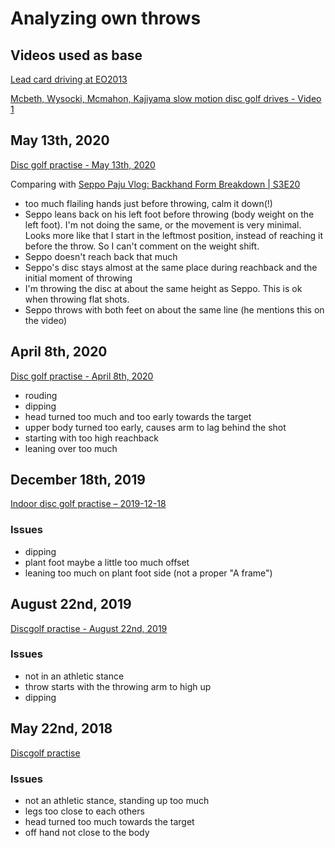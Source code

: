 # Analyzing own throws


## Videos used as base

[Lead card driving at EO2013](https://www.youtube.com/watch?v=GfjiaZ9DvXQ)

[Mcbeth, Wysocki, Mcmahon, Kajiyama slow motion disc golf drives - Video 1](https://www.youtube.com/watch?v=AwYvav4xCR8)


## May 13th, 2020

[Disc golf practise - May 13th, 2020](https://www.youtube.com/watch?v=uCKRI_pcbDw)

Comparing with [Seppo Paju Vlog: Backhand Form Breakdown | S3E20](https://www.youtube.com/watch?v=6uuwa6c3D9o)

- too much flailing hands just before throwing, calm it down(!)
- Seppo leans back on his left foot before throwing (body weight on the left foot). I'm not doing the same, or the movement is very minimal. Looks more like that I start in the leftmost position, instead of reaching it before the throw. So I can't comment on the weight shift.
- Seppo doesn't reach back that much
- Seppo's disc stays almost at the same place during reachback and the initial moment of throwing
- I'm throwing the disc at about the same height as Seppo. This is ok when throwing flat shots.
- Seppo throws with both feet on about the same line (he mentions this on the video)

## April 8th, 2020

[Disc golf practise - April 8th, 2020](https://youtu.be/7qjsUZChNms)

- rouding
- dipping
- head turned too much and too early towards the target
- upper body turned too early, causes arm to lag behind the shot
- starting with too high reachback
- leaning over too much


## December 18th, 2019

[Indoor disc golf practise – 2019-12-18](https://www.youtube.com/watch?v=MJ5HgA6eh1k)

### Issues

- dipping
- plant foot maybe a little too much offset
- leaning too much on plant foot side (not a proper "A frame")

## August 22nd, 2019

[Discgolf practise - August 22nd, 2019](https://www.youtube.com/watch?v=Mjiq0FzDd6o)

### Issues

- not in an athletic stance
- throw starts with the throwing arm to high up
- dipping

## May 22nd, 2018

[Discgolf practise](https://www.youtube.com/watch?v=27Y_hqAT2Ko)

### Issues

- not an athletic stance, standing up too much
- legs too close to each others
- head turned too much towards the target
- off hand not close to the body

